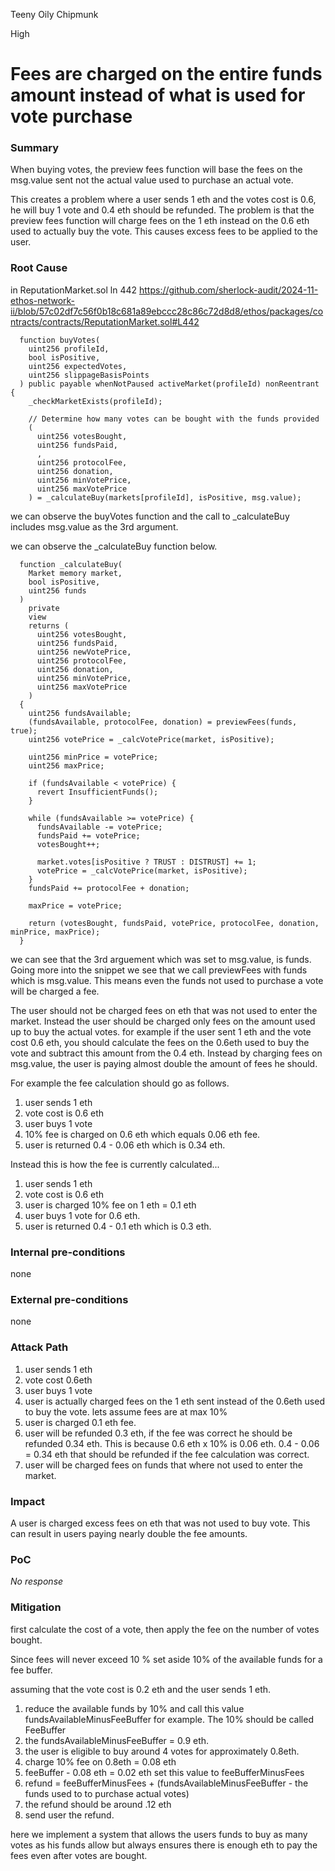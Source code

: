Teeny Oily Chipmunk

High

# Fees are charged on the entire funds amount instead of what is used for vote purchase

### Summary

When buying votes, the preview fees function will base the fees on the msg.value sent not the actual value used to purchase an actual vote. 

This creates a problem where a user sends 1 eth and the votes cost is 0.6, he will buy 1 vote and 0.4 eth should be refunded. The problem is that the preview fees function will charge fees on the 1 eth instead on the 0.6 eth used to actually buy the vote. This causes excess fees to be applied to the user.

### Root Cause

in ReputationMarket.sol ln 442
https://github.com/sherlock-audit/2024-11-ethos-network-ii/blob/57c02df7c56f0b18c681a89ebccc28c86c72d8d8/ethos/packages/contracts/contracts/ReputationMarket.sol#L442

```solidity
  function buyVotes(
    uint256 profileId,
    bool isPositive,
    uint256 expectedVotes,
    uint256 slippageBasisPoints
  ) public payable whenNotPaused activeMarket(profileId) nonReentrant {
    _checkMarketExists(profileId);

    // Determine how many votes can be bought with the funds provided
    (
      uint256 votesBought,
      uint256 fundsPaid,
      ,
      uint256 protocolFee,
      uint256 donation,
      uint256 minVotePrice,
      uint256 maxVotePrice
    ) = _calculateBuy(markets[profileId], isPositive, msg.value);
```
we can observe the buyVotes function and the call to _calculateBuy includes msg.value as the 3rd argument.

we can observe the _calculateBuy function below.

```solidity
  function _calculateBuy(
    Market memory market,
    bool isPositive,
    uint256 funds
  )
    private
    view
    returns (
      uint256 votesBought,
      uint256 fundsPaid,
      uint256 newVotePrice,
      uint256 protocolFee,
      uint256 donation,
      uint256 minVotePrice,
      uint256 maxVotePrice
    )
  {
    uint256 fundsAvailable;
    (fundsAvailable, protocolFee, donation) = previewFees(funds, true);
    uint256 votePrice = _calcVotePrice(market, isPositive);

    uint256 minPrice = votePrice;
    uint256 maxPrice;

    if (fundsAvailable < votePrice) {
      revert InsufficientFunds();
    }

    while (fundsAvailable >= votePrice) {
      fundsAvailable -= votePrice;
      fundsPaid += votePrice;
      votesBought++;

      market.votes[isPositive ? TRUST : DISTRUST] += 1;
      votePrice = _calcVotePrice(market, isPositive);
    }
    fundsPaid += protocolFee + donation;

    maxPrice = votePrice;

    return (votesBought, fundsPaid, votePrice, protocolFee, donation, minPrice, maxPrice);
  }
```
we can see that the 3rd arguement which was set to msg.value, is funds.
Going more into the snippet we see that we call previewFees with funds which is msg.value. This means even the funds  not used to purchase a vote will be charged a fee.

The user should not be charged fees on eth that was not used to enter the market. Instead the user should be charged only fees on the amount used up to buy the actual votes. for example if the user sent 1 eth and the vote cost 0.6 eth, you should calculate the fees on the 0.6eth used to buy the vote and subtract this amount from the 0.4 eth. Instead by charging fees on msg.value, the user is paying almost double the amount of fees he should.

For example the fee calculation should go as follows.
1. user sends 1 eth 
2. vote cost is 0.6 eth
3. user buys 1 vote
4. 10% fee is charged on 0.6 eth which equals 0.06 eth fee.
5. user is returned 0.4 - 0.06 eth which is 0.34 eth.

Instead this is how the fee is currently calculated...
1. user sends 1 eth 
2. vote cost is 0.6 eth
3. user is charged 10% fee on 1 eth = 0.1 eth
4. user buys 1 vote for 0.6 eth.
5. user is returned 0.4 - 0.1 eth which is 0.3 eth.

### Internal pre-conditions

none

### External pre-conditions

none

### Attack Path

1. user sends 1 eth 
2. vote cost 0.6eth
3. user buys 1 vote
4. user is actually charged fees on the 1 eth sent instead of the 0.6eth used to buy the vote. lets assume fees are at max 10%
5. user is charged 0.1 eth fee.
6. user will be refunded 0.3 eth, if the fee was correct he should be refunded 0.34 eth. This is because 0.6 eth x 10% is 0.06 eth. 0.4 - 0.06 = 0.34 eth that should be refunded if the fee calculation was correct.
7. user will be charged fees on funds that where not used to enter the market.

### Impact

A user is charged excess fees on eth that was not used to buy vote. This can result in users paying nearly double the fee amounts.

### PoC

_No response_

### Mitigation

first calculate the cost of a vote, then apply the fee on the number of votes bought.

Since fees will never exceed 10 % set aside 10% of the available funds for a fee buffer.

assuming that the vote cost is 0.2 eth and the user sends 1 eth. 
1. reduce the available funds by 10% and call this value fundsAvailableMinusFeeBuffer for example. The 10% should be called FeeBuffer
2. the fundsAvailableMinusFeeBuffer = 0.9 eth. 
3. the user is eligible to buy around 4 votes for approximately 0.8eth.
4. charge 10% fee on 0.8eth = 0.08 eth
5. feeBuffer - 0.08 eth = 0.02 eth set this value to feeBufferMinusFees
6. refund = feeBufferMinusFees + (fundsAvailableMinusFeeBuffer - the funds used to to purchase actual votes)
7. the refund should be around .12 eth
8. send user the refund.

here we implement a system that allows the users funds to buy as many votes as his funds allow but always ensures there is enough eth to pay the fees even after votes are bought. 